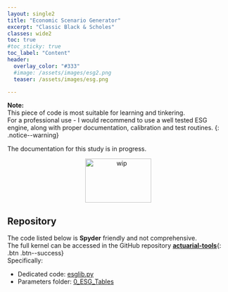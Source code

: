 ```yaml
---
layout: single2
title: "Economic Scenario Generator"
excerpt: "Classic Black & Scholes"
classes: wide2
toc: true
#toc_sticky: true
toc_label: "Content"
header:
  overlay_color: "#333"
  #image: /assets/images/esg2.png
  teaser: /assets/images/esg.png

---
```


**Note:**   
This piece of code is most suitable for learning and tinkering.   
For a professional use - I would recommend to use a well tested ESG engine, along with proper documentation, calibration and test routines.
{: .notice--warning}


The documentation for this study is in progress.
<div>
 <p align="center">
   <img src="{{site.baseurl}}/assets/images/wip_small.jpg" alt="wip"
 	   title="Under Construction" width="150" height="100" />
 </p>
</div>

## Repository

The code listed below is **Spyder** friendly and not comprehensive.   
The full kernel can be accessed in the GitHub repository [**actuarial-tools**](https://github.com/pascal-winter/actuarial-tools/){: .btn .btn--success}   
Specifically:
* Dedicated code: [esglib.py](https://github.com/pascal-winter/actuarial-tools/blob/master/)
* Parameters folder: [0_ESG_Tables](https://github.com/pascal-winter/actuarial-tools/blob/master/)
